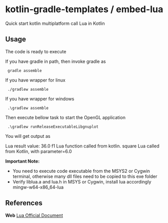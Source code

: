 # kotlin-gradle-templates / embed-lua
Quick start kotlin multiplatform call Lua in Kotlin

## Usage
The code is ready to execute

If you have gradle in path, then invoke gradle as

     gradle assemble

If you have wrapper for linux

     ./gradlew assemble

If you have wrapper for windows

     .\gradlew assemble

Then execute bellow task to start the OpenGL application

     .\gradlew runReleaseExecutableLibgnuplot

You will get output as

Lua result value: 36.0
f1 Lua function called from kotlin.
square Lua called from Kotlin, with parameter=6.0


**Important Note:**
  * You need to execute code executable from the MSYS2 or Cygwin terminal, otherwise many dll files need to be copied to this exe folder
  * Verify liblua.a and lua.h in MSYS or Cygwin, install lua accordingly mingw-w64-x86_64-lua

## References

 **Web** [Lua Official Document](https://www.lua.org/pil/24.html)
